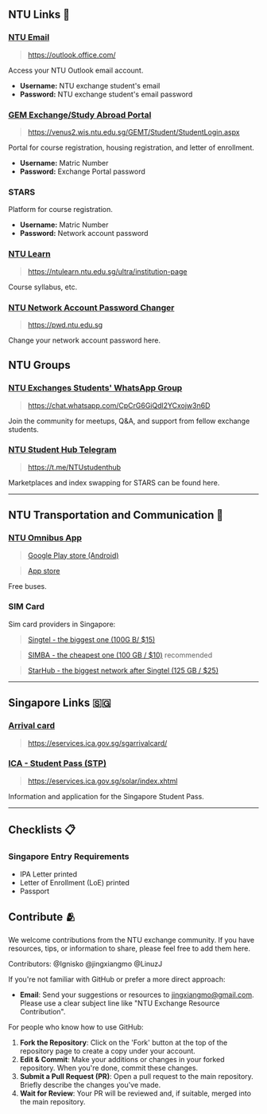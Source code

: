## NTU Links 🏫
### [NTU Email](https://outlook.office.com/)
> https://outlook.office.com/

Access your NTU Outlook email account.
- **Username:** NTU exchange student's email
- **Password:** NTU exchange student's email password

### [GEM Exchange/Study Abroad Portal](https://venus2.wis.ntu.edu.sg/GEMT/Student/StudentLogin.aspx)
> https://venus2.wis.ntu.edu.sg/GEMT/Student/StudentLogin.aspx

Portal for course registration, housing registration, and letter of enrollment.
- **Username:** Matric Number
- **Password:** Exchange Portal password

### STARS

Platform for course registration.
- **Username:** Matric Number
- **Password:** Network account password

### [NTU Learn](https://ntulearn.ntu.edu.sg/ultra/institution-page)
> https://ntulearn.ntu.edu.sg/ultra/institution-page

Course syllabus, etc.

### [NTU Network Account Password Changer](https://pwd.ntu.edu.sg)
> https://pwd.ntu.edu.sg

Change your network account password here.

## NTU Groups
### [NTU Exchanges Students' WhatsApp Group](https://chat.whatsapp.com/CpCrG6GiQdl2YCxojw3n6D)
> https://chat.whatsapp.com/CpCrG6GiQdl2YCxojw3n6D

Join the community for meetups, Q&A, and support from fellow exchange students.

### [NTU Student Hub Telegram](https://t.me/NTUstudenthub)
> https://t.me/NTUstudenthub

Marketplaces and index swapping for STARS can be found here.

---
## NTU Transportation and Communication 🚌

### [NTU Omnibus App](https://apps.apple.com/us/app/ntu-omnibus/id1636457987)

> [Google Play store (Android)](https://play.google.com/store/apps/details?id=pw.adithya.ntubusnow&pcampaignid=)

> [App store](https://apps.apple.com/us/app/ntu-omnibus/id1636457987)

Free buses.

### SIM Card 

Sim card providers in Singapore:

> [Singtel - the biggest one (100G B/ $15)](https://www.simba.sg/personal)

> [SIMBA - the cheapest one (100 GB / $10)](https://www.singtel.com/personal/products-services/mobile/prepaid-plans/hi-sim-cards) recommended

> [StarHub - the biggest network after Singtel (125 GB / $25)](https://www.starhub.com/personal/mobile/mobile-phones-plans/prepaid-cards.html)

---
## Singapore Links 🇸🇬

### [Arrival card](https://eservices.ica.gov.sg/sgarrivalcard/)
> https://eservices.ica.gov.sg/sgarrivalcard/


### [ICA - Student Pass (STP)](https://eservices.ica.gov.sg/solar/index.xhtml)
> https://eservices.ica.gov.sg/solar/index.xhtml

Information and application for the Singapore Student Pass.

--- 
## Checklists 📋

### Singapore Entry Requirements
- IPA Letter printed
- Letter of Enrollment (LoE) printed
- Passport

## Contribute 🫂
We welcome contributions from the NTU exchange community. If you have resources, tips, or information to share, please feel free to add them here.

Contributors:
@Ignisko
@jingxiangmo
@LinuzJ

If you're not familiar with GitHub or prefer a more direct approach:
- **Email**: Send your suggestions or resources to [jingxiangmo@gmail.com](mailto:jingxiangmo@gmail.com). Please use a clear subject line like "NTU Exchange Resource Contribution".

For people who know how to use GitHub:
1. **Fork the Repository**: Click on the 'Fork' button at the top of the repository page to create a copy under your account.
2. **Edit & Commit**: Make your additions or changes in your forked repository. When you're done, commit these changes.
3. **Submit a Pull Request (PR)**: Open a pull request to the main repository. Briefly describe the changes you've made.
4. **Wait for Review**: Your PR will be reviewed and, if suitable, merged into the main repository.

